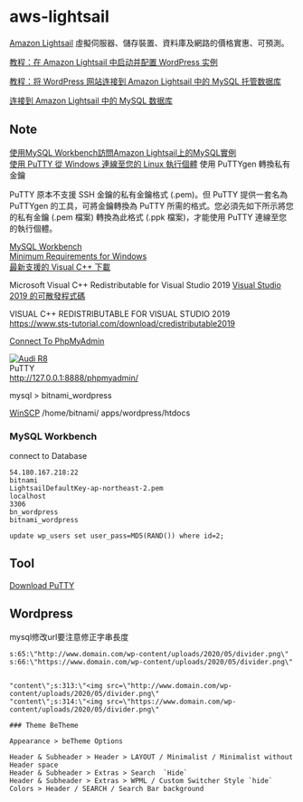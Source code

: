 # aws-lightsail

[Amazon Lightsail](https://aws.amazon.com/tw/lightsail/) 虛擬伺服器、儲存裝置、資料庫及網路的價格實惠、可預測。

[教程：在 Amazon Lightsail 中启动并配置 WordPress 实例](https://lightsail.aws.amazon.com/ls/docs/zh_cn/articles/amazon-lightsail-tutorial-launching-and-configuring-wordpress)

[教程：将 WordPress 网站连接到 Amazon Lightsail 中的 MySQL 托管数据库](https://lightsail.aws.amazon.com/ls/docs/zh_cn/articles/amazon-lightsail-connect-wordpress-to-mysql-managed-database)

[连接到 Amazon Lightsail 中的 MySQL 数据库](https://lightsail.aws.amazon.com/ls/docs/zh_cn/articles/amazon-lightsail-connecting-to-your-mysql-database)


## Note

[使用MySQL Workbench訪問Amazon Lightsail上的MySQL實例](https://stackoom.com/question/3vrqZ/%E4%BD%BF%E7%94%A8MySQL-Workbench%E8%AE%BF%E9%97%AEAmazon-Lightsail%E4%B8%8A%E7%9A%84MySQL%E5%AE%9E%E4%BE%8B)  
[使用 PuTTY 從 Windows 連線至您的 Linux 執行個體](https://docs.aws.amazon.com/zh_tw/AWSEC2/latest/UserGuide/putty.html)
使用 PuTTYgen 轉換私有金鑰

PuTTY 原本不支援 SSH 金鑰的私有金鑰格式 (.pem)。但 PuTTY 提供一套名為 PuTTYgen 的工具，可將金鑰轉換為 PuTTY 所需的格式。您必須先如下所示將您的私有金鑰 (.pem 檔案) 轉換為此格式 (.ppk 檔案)，才能使用 PuTTY 連線至您的執行個體。

[MySQL Workbench](https://dev.mysql.com/doc/workbench/en/)  
[Minimum Requirements for Windows](https://dev.mysql.com/doc/workbench/en/wb-installing-windows.html)  
[最新支援的 Visual C++ 下載](https://support.microsoft.com/zh-tw/help/2977003/the-latest-supported-visual-c-downloads)  

Microsoft Visual C++ Redistributable for Visual Studio 2019
[Visual Studio 2019 的可散發程式碼](https://docs.microsoft.com/zh-tw/visualstudio/releases/2019/redistribution)  

VISUAL C++ REDISTRIBUTABLE FOR VISUAL STUDIO 2019
https://www.sts-tutorial.com/download/credistributable2019


[Connect To PhpMyAdmin](https://docs.bitnami.com/aws/faq/get-started/access-phpmyadmin/)


[![Audi R8](http://img.youtube.com/vi/9VdcQLDmYII/0.jpg)](https://www.youtube.com/watch?v=9VdcQLDmYII "bitnami")  
PuTTY  
http://127.0.0.1:8888/phpmyadmin/

mysql > bitnami_wordpress

[WinSCP](https://winscp.net/eng/download.php)
/home/bitnami/ apps/wordpress/htdocs   

### MySQL Workbench

connect to Database
```
54.180.167.218:22
bitnami
LightsailDefaultKey-ap-northeast-2.pem
localhost
3306
bn_wordpress
bitnami_wordpress
```

`update wp_users set user_pass=MD5(RAND()) where id=2;`

## Tool

[Download PuTTY](https://www.putty.org/)

## Wordpress

mysql修改url要注意修正字串長度

```
s:65:\"http://www.domain.com/wp-content/uploads/2020/05/divider.png\"
s:66:\"https://www.domain.com/wp-content/uploads/2020/05/divider.png\"


"content\";s:313:\"<img src=\"http://www.domain.com/wp-content/uploads/2020/05/divider.png\"
"content\";s:314:\"<img src=\"https://www.domain.com/wp-content/uploads/2020/05/divider.png\"

### Theme BeTheme

Appearance > beTheme Options 

Header & Subheader > Header > LAYOUT / Minimalist / Minimalist without Header space  
Header & Subheader > Extras > Search  `Hide`  
Header & Subheader > Extras > WPML / Custom Switcher Style `hide`  
Colors > Header / SEARCH / Search Bar background
